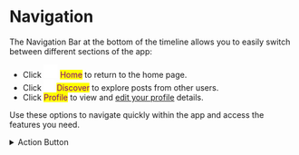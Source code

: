 # Navigation

The Navigation Bar at the bottom of the timeline allows you to easily switch between different sections of the app:

* Click ![](<../.gitbook/assets/Frame 181.png>) <mark style="color:purple;">Home</mark> to return to the home page.
* Click ![](<../.gitbook/assets/Vector (9) (1).png>) <mark style="color:purple;">Discover</mark> to explore posts from other users.
* Click <mark style="color:purple;">Profile</mark> to view and [edit your profile](broken-reference/) details.

Use these options to navigate quickly within the app and access the features you need.

<details>

<summary>Action Button</summary>

Tap the Action Button shortly to go directly to the **Create Post** screen.

Long press the Action Button to see these shortcuts:

* **Shop:** Direct link to the Shop.
* **Mo:** Opens the AI workflow.
* **Create Story:** Direct link to the [Story Creation](../moseiki-features/stories.md#create-and-share-a-story) workflow.
* **Create Post:** Quick route to the [Post Creation](../moseiki-features/share-a-post/create-a-post.md) workflow.

Choose the needed shortcut to use the feature right away.

</details>
